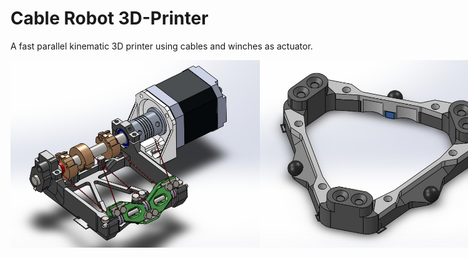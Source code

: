 # Cable Robot 3D-Printer
A fast parallel kinematic 3D printer using cables and winches as actuator.

<div style="display: flex;">
    <img src="/construction/actuator/actuator_overview.jpg" alt="Actuator" height="300px">
    <img src="/construction/plattform/plattform_overview_top.jpg" alt="Platform" height="300px">

</div>
